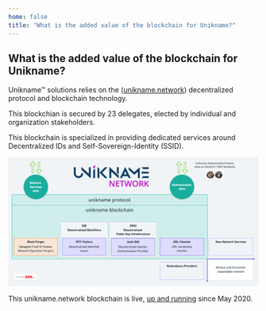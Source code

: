 ```yaml
---
home: false
title: "What is the added value of the blockchain for Unikname?"
---
```


## What is the added value of the blockchain for Unikname?

Unikname&trade; solutions relies on the ([unikname.network](https://www.unikname.network/)) decentralized protocol and blockchain technology.

This blockchian is secured by 23 delegates, elected by individual and organization stakeholders. 

This blockchain is specialized in providing dedicated services around Decentralized IDs and Self-Sovereign-Identity (SSID).

![what-is-unikname-blockchain](./what-is-unikname_blockchain.png)

This unikname.network blockchain is live, [up and running](https://explorer.unikname.network/network-monitor) since May 2020. 





<!-- la blockchain Unikname sert d’infrastructure décentralisée à clé publique (DPKI) ce qui rend beaucoup plus robuste et résilient l’accès aux certificats cryptographiques. En d’autres termes, la solution permet de réduire certains risques de cyber attaques, et offre une garantie que le connexion de l’utilisateur ne va pas être détournée.
la blockchain Unikname sert à fournir des identifiants décentralisés auto-souverains (DID Decentralized Identifiers), c’est à dire que seuls les possesseurs de ces identifiants en ont le controle, il n’est pas usurpable ni censurable. En d’autres termes et pour faire simple c’est le moyen qui permet de ne plus avoir de base de données qui stocke des mots de passes, donc plus de mots de passes à pirater.
la blockchain Unikname sert à récompenser les utilisateurs grace au token UNS et tous les acteurs du réseau. Nous réinjecton une quote part de nos revenus dans l’économie de la blockchain. -->

